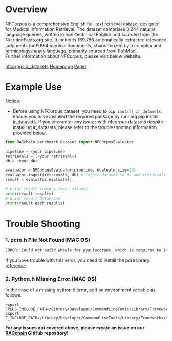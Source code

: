 # Overview

NFCorpus is a comprehensive English full-text retrieval dataset designed for Medical Information Retrieval. 
The dataset comprises 3,244 natural language queries, written in non-technical English and sourced from the 
NutritionFacts.org site. It includes 169,756 automatically extracted relevance judgments for 9,964 medical documents, 
characterized by a complex and terminology-heavy language, primarily sourced from PubMed.<br>
Further information about NFCorpus, please visit below website.

[nfcorpus ir_datasets](https://ir-datasets.com/nfcorpus.html)
[Homepage](https://www.cl.uni-heidelberg.de/statnlpgroup/nfcorpus/)
[Paper](https://link.springer.com/chapter/10.1007/978-3-319-30671-1_58)

# Example Use
Notice:
- Before using NFCorpus dataset, you need to `pip install ir_datasets`. ensure you have installed the required package 
by running pip install ir_datasets. If you encounter any issues with nfcorpus datasets despite installing ir_datasets, 
please refer to the troubleshooting information provided below. 

```Python
from RAGchain.benchmark.dataset import NFCorpusEvaluator

pipeline = <your pipeline>
retrievals = [<your retrieval>]
db = <your db>

evaluator = NFCorpusEvaluator(pipeline, evaluate_size=20)
evaluator.ingest(retrievals, db) # ingest dataset to db and retrievals
result = evaluator.evaluate()

# print result summary (mean values)
print(result.results)
# print result DataFrame
print(result.each_results)
```


# Trouble Shooting
### 1. pcre.h File Not Found(MAC OS)

```Bash
ERROR: Could not build wheels for pyautocorpus, which is required to install pyproject.toml-based projects
```

If you have trouble with this error, you need to install the pcre library.<br>
[reference](https://stackoverflow.com/questions/22555561/error-building-fatal-error-pcre-h-no-such-file-or-directory)



### 2. Python.h Missing Error.(MAC OS)

In the case of a missing python.h error, add an environment variable as follows.

```
export CPLUS_INCLUDE_PATH=/Library/Developer/CommandLineTools/Library/Frameworks/Python3.framework/Versions/3.8/Headers
export C_INCLUDE_PATH=/Library/Developer/CommandLineTools/Library/Frameworks/Python3.framework/Versions/3.8/Headers
```

**For any issues not covered above, please create an issue on our [RAGchain](https://github.com/NomaDamas/RAGchain/issues) GitHub repository!**
